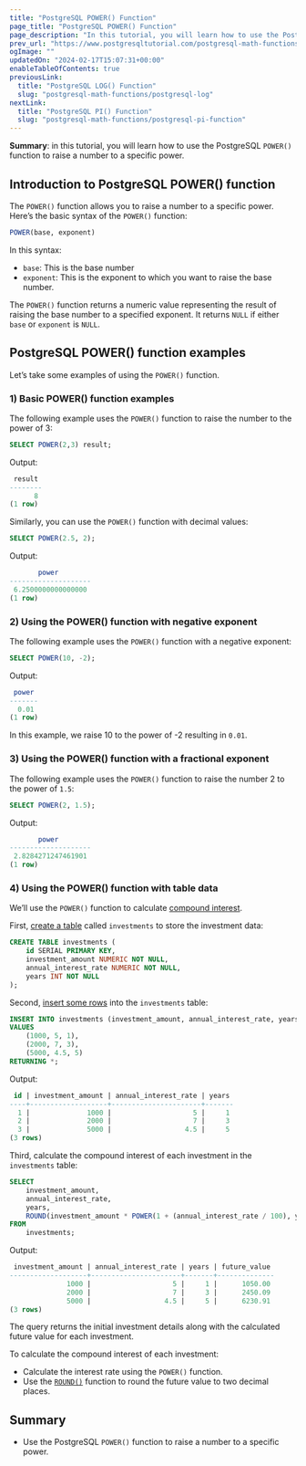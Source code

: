 ```yaml
---
title: "PostgreSQL POWER() Function"
page_title: "PostgreSQL POWER() Function"
page_description: "In this tutorial, you will learn how to use the PostgreSQL POWER() function to raise a number to a specific power."
prev_url: "https://www.postgresqltutorial.com/postgresql-math-functions/postgresql-power/"
ogImage: ""
updatedOn: "2024-02-17T15:07:31+00:00"
enableTableOfContents: true
previousLink: 
  title: "PostgreSQL LOG() Function"
  slug: "postgresql-math-functions/postgresql-log"
nextLink: 
  title: "PostgreSQL PI() Function"
  slug: "postgresql-math-functions/postgresql-pi-function"
---
```





**Summary**: in this tutorial, you will learn how to use the PostgreSQL `POWER()` function to raise a number to a specific power.


## Introduction to PostgreSQL POWER() function

The `POWER()` function allows you to raise a number to a specific power. Here’s the basic syntax of the `POWER()` function:


```sql
POWER(base, exponent)
```
In this syntax:

* `base`: This is the base number
* `exponent`: This is the exponent to which you want to raise the base number.

The `POWER()` function returns a numeric value representing the result of raising the base number to a specified exponent. It returns `NULL` if either `base` or `exponent` is `NULL`.


## PostgreSQL POWER() function examples

Let’s take some examples of using the `POWER()` function.


### 1\) Basic POWER() function examples

The following example uses the `POWER()` function to raise the number to the power of 3:


```sql
SELECT POWER(2,3) result;
```
Output:


```sql
 result
--------
      8
(1 row)
```
Similarly, you can use the `POWER()` function with decimal values:


```sql
SELECT POWER(2.5, 2);
```
Output:


```sql
       power
--------------------
 6.2500000000000000
(1 row)
```

### 2\) Using the POWER() function with negative exponent

The following example uses the `POWER()` function with a negative exponent:


```sql
SELECT POWER(10, -2);
```
Output:


```sql
 power
-------
  0.01
(1 row)
```
In this example, we raise 10 to the power of \-2 resulting in `0.01`.


### 3\) Using the POWER() function with a fractional exponent

The following example uses the `POWER()` function to raise the number 2 to the power of `1.5`:


```sql
SELECT POWER(2, 1.5);
```
Output:


```sql
       power
--------------------
 2.8284271247461901
(1 row)
```

### 4\) Using the POWER() function with table data

We’ll use the `POWER()` function to calculate [compound interest](https://en.wikipedia.org/wiki/Compound_interest).

First, [create a table](../postgresql-tutorial/postgresql-create-table) called `investments` to store the investment data:


```sql
CREATE TABLE investments (
    id SERIAL PRIMARY KEY,
    investment_amount NUMERIC NOT NULL,
    annual_interest_rate NUMERIC NOT NULL,
    years INT NOT NULL
);
```
Second, [insert some rows](../postgresql-tutorial/postgresql-insert-multiple-rows) into the `investments` table:


```sql
INSERT INTO investments (investment_amount, annual_interest_rate, years)
VALUES
    (1000, 5, 1),
    (2000, 7, 3),
    (5000, 4.5, 5)
RETURNING *;
```
Output:


```sql
 id | investment_amount | annual_interest_rate | years
----+-------------------+----------------------+-------
  1 |              1000 |                    5 |     1
  2 |              2000 |                    7 |     3
  3 |              5000 |                  4.5 |     5
(3 rows)
```
Third, calculate the compound interest of each investment in the `investments` table:


```sql
SELECT 
    investment_amount,
    annual_interest_rate,
    years,
    ROUND(investment_amount * POWER(1 + (annual_interest_rate / 100), years), 2) AS future_value
FROM 
    investments;
```
Output:


```sql
 investment_amount | annual_interest_rate | years | future_value
-------------------+----------------------+-------+--------------
              1000 |                    5 |     1 |      1050.00
              2000 |                    7 |     3 |      2450.09
              5000 |                  4.5 |     5 |      6230.91
(3 rows)
```
The query returns the initial investment details along with the calculated future value for each investment.

To calculate the compound interest of each investment:

* Calculate the interest rate using the `POWER()` function.
* Use the [`ROUND()`](postgresql-round) function to round the future value to two decimal places.


## Summary

* Use the PostgreSQL `POWER()` function to raise a number to a specific power.

